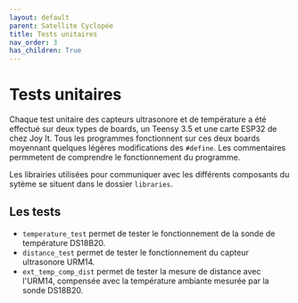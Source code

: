 ```yaml
---
layout: default
parent: Satellite Cyclopée
title: Tests unitaires
nav_order: 3
has_children: True
---
```


Tests unitaires
===============

Chaque test unitaire des capteurs ultrasonore et de température a été effectué sur deux types de boards, un Teensy 3.5 et une carte ESP32 de chez Joy It. Tous les programmes fonctionnent sur ces deux boards moyennant quelques légères modifications des `#define`. Les commentaires permmetent de comprendre le fonctionnement du programme.

Les librairies utilisées pour communiquer avec les différents composants du sytème se situent dans le dossier `libraries`.

## Les tests
- `temperature_test` permet de tester le fonctionnement de la sonde de température DS18B20.
- `distance_test` permet de tester le fonctionnement du capteur ultrasonore URM14.
- `ext_temp_comp_dist` permet de tester la mesure de distance avec l'URM14, compensée avec la température ambiante mesurée par la sonde DS18B20.

